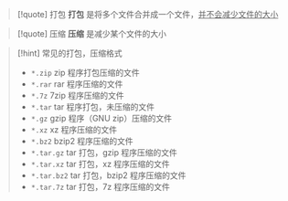 >[!quote] 打包
>**打包** 是将多个文件合并成一个文件，<u>并不会减少文件的大小</u>

>[!quote] 压缩
>**压缩** 是减少某个文件的大小

>[!hint] 常见的打包，压缩格式
> - `*.zip` zip 程序打包压缩的文件
> - `*.rar` rar 程序压缩的文件
> - `*.7z` 7zip 程序压缩的文件
> - `*.tar` tar 程序打包，未压缩的文件
> - `*.gz` gzip 程序（GNU zip）压缩的文件
> - `*.xz` xz 程序压缩的文件
> - `*.bz2` bzip2 程序压缩的文件
> - `*.tar.gz` tar 打包，gzip 程序压缩的文件
> - `*.tar.xz` tar 打包，xz 程序压缩的文件
> - `*.tar.bz2` tar 打包，bzip2 程序压缩的文件
> - `*.tar.7z` tar 打包，7z 程序压缩的文件




























